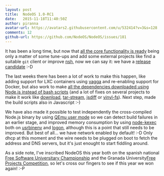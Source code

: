 ```yaml
---
layout: post
title:  NodeOS 1.0-RC1
date:   2015-11-18T11:40:50Z
author: piranna
avatar-url: https://avatars2.githubusercontent.com/u/532414?v=3&s=128
comments: 12
github-url: https://github.com/NodeOS/NodeOS/issues/181
---
```

It has been a long time, but now that [all the core functionality is ready](https://github.com/NodeOS/NodeOS/issues/37) being only a matter of some tune-ups and add some external projects like find a suitable `git` client or improve [nsh](https://github.com/groundwater/node-bin-nsh), now we can say it: we have a [release candidate](https://github.com/NodeOS/NodeOS/releases/tag/v1.0-RC1) :-D

The last weeks there has been a lot of work to make this happen, like adding support for LXC containers using [vagga](https://github.com/tailhook/vagga) and re-enabling support for Docker, but also work to make [all the dependencies downloaded using Node.js instead of bash scripts](https://github.com/piranna/download-manager) (and a lot of fixes on several projects to make it work like [download](https://github.com/kevva/download), [tar-stream](https://github.com/mafintosh/tar-stream), [jsdiff](https://github.com/kpdecker/jsdiff) or [vinyl-fs](https://github.com/gulpjs/vinyl-fs)). Next step, made the build scripts also in Javascript :-)

We have also made it possible to test independently the cross-compiled Node.js binary by using [QEmu user mode](https://wiki.debian.org/QemuUserEmulation) so we can detect build failures in an earlier stage, and improved memory consumption by using [node-kexec](https://github.com/jprichardson/node-kexec) both on [usrbinenv](https://github.com/piranna/usrbinenv) and [logon](https://github.com/piranna/logon), although this is a point that still needs to be improved. But best of all... we have network enabled by default! :-D  Only dhcp at this moment and the wire needs to be plugged on boot to fetch the address and DNS servers, but it's just enought to start fiddling around.

As a side note, I've inscribed NodeOS this year both on the spanish national [Free Software Universitary Championship](https://www.concursosoftwarelibre.org/1516/proyectos/8) and the Granada University[Free Projects Competition](http://osl.ugr.es/bases-de-los-premios-a-proyectos-libres-de-la-ugr), so let's cross our fingers to see if this year we won again! :-P

